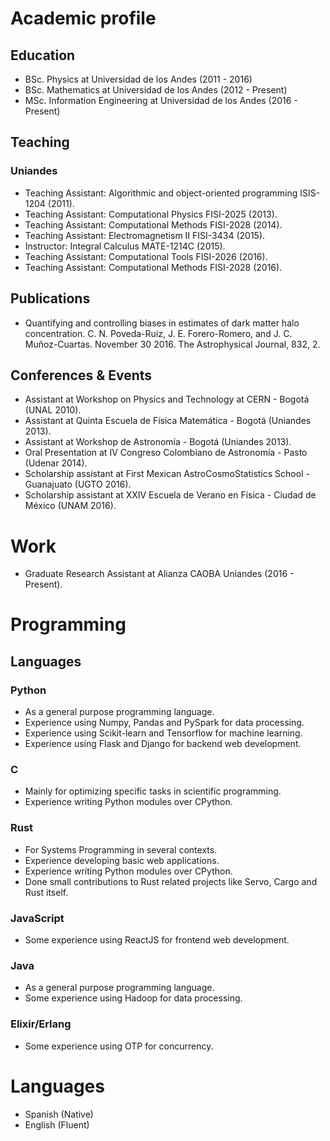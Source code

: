 # Academic profile
## Education
- BSc. Physics at Universidad de los Andes (2011 - 2016)
- BSc. Mathematics at Universidad de los Andes (2012 - Present)
- MSc. Information Engineering at Universidad de los Andes (2016 - Present)
## Teaching
### Uniandes

- Teaching Assistant: Algorithmic and object-oriented programming ISIS-1204 (2011).
- Teaching Assistant: Computational Physics FISI-2025 (2013).
- Teaching Assistant: Computational Methods FISI-2028 (2014).
- Teaching Assistant: Electromagnetism II FISI-3434 (2015).
- Instructor: Integral Calculus MATE-1214C (2015).
- Teaching Assistant: Computational Tools FISI-2026 (2016).
- Teaching Assistant: Computational Methods FISI-2028 (2016).

## Publications
- Quantifying and controlling biases in estimates of dark matter halo concentration. C. N. Poveda-Ruiz, J. E. Forero-Romero, and J. C. Muñoz-Cuartas. November 30 2016. The Astrophysical Journal, 832, 2.
## Conferences & Events
- Assistant at Workshop on Physics and Technology at CERN - Bogotá (UNAL 2010).
- Assistant at Quinta Escuela de Física Matemática - Bogotá (Uniandes 2013).
- Assistant at Workshop de Astronomía - Bogotá (Uniandes 2013).
- Oral Presentation at IV Congreso Colombiano de Astronomía - Pasto (Udenar 2014).
- Scholarship assistant at First Mexican AstroCosmoStatistics School - Guanajuato (UGTO 2016).
- Scholarship assistant at XXIV Escuela de Verano en Física - Ciudad de México (UNAM 2016).
# Work
- Graduate Research Assistant at Alianza CAOBA Uniandes (2016 - Present).

# Programming
## Languages
### Python
- As a general purpose programming language.
- Experience using Numpy, Pandas and PySpark for data processing.
- Experience using Scikit-learn and Tensorflow for machine learning.
- Experience using Flask and Django for backend web development.
### C
- Mainly for optimizing specific tasks in scientific programming.
- Experience writing Python modules over CPython.
### Rust
- For Systems Programming in several contexts.
- Experience developing basic web applications.
- Experience writing Python modules over CPython.
- Done small contributions to Rust related projects like Servo, Cargo and Rust itself.
### JavaScript
- Some experience using ReactJS for frontend web development.
### Java
- As a general purpose programming language.
- Some experience using Hadoop for data processing.
### Elixir/Erlang
- Some experience using OTP for concurrency.
# Languages
- Spanish (Native)
- English (Fluent)
